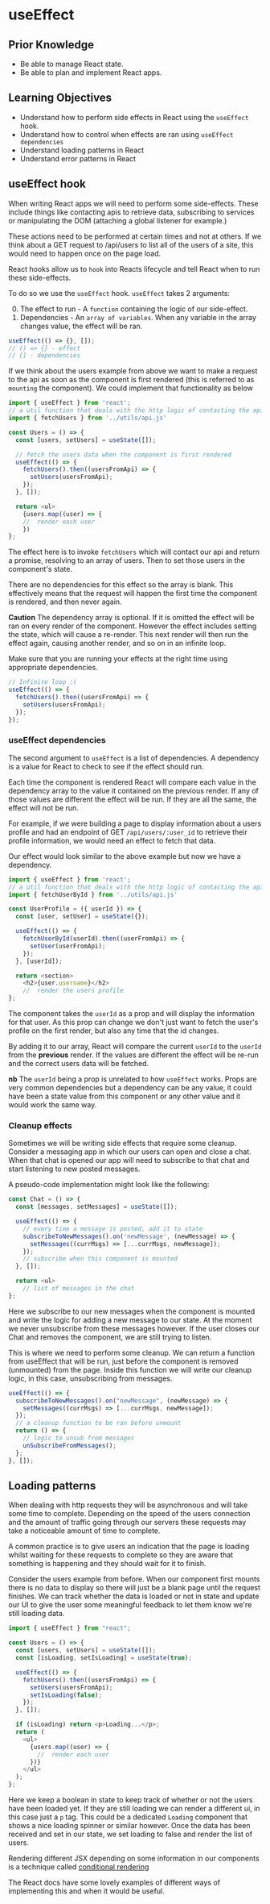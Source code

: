 # useEffect

## Prior Knowledge

- Be able to manage React state.
- Be able to plan and implement React apps.

## Learning Objectives

- Understand how to perform side effects in React using the `useEffect` hook.
- Understand how to control when effects are ran using `useEffect dependencies`
- Understand loading patterns in React
- Understand error patterns in React

## useEffect hook

When writing React apps we will need to perform some side-effects. These include things like contacting apis to retrieve data, subscribing to services or manipulating the DOM (attaching a global listener for example.)

These actions need to be performed at certain times and not at others. If we think about a GET request to /api/users to list all of the users of a site, this would need to happen once on the page load.

React hooks allow us to `hook` into Reacts lifecycle and tell React when to run these side-effects.

To do so we use the `useEffect` hook. `useEffect` takes 2 arguments:

0. The effect to run - A `function` containing the logic of our side-effect.
1. Dependencies - An `array of variables`. When any variable in the array changes value, the effect will be ran.

```js
useEffect(() => {}, []);
// () => {} - effect
// [] - dependencies
```

If we think about the users example from above we want to make a request to the api as soon as the component is first rendered (this is referred to as `mounting` the component). We could implement that functionality as below

```js
import { useEffect } from 'react';
// a util function that deals with the http logic of contacting the api
import { fetchUsers } from '../utils/api.js'

const Users = () => {
  const [users, setUsers] = useState([]);

  // fetch the users data when the component is first rendered
  useEffect(() => {
    fetchUsers().then((usersFromApi) => {
      setUsers(usersFromApi);
    });
  }, []);

  return <ul>
    {users.map((user) => {
    //  render each user
    })
};
```

The effect here is to invoke `fetchUsers` which will contact our api and return a promise, resolving to an array of users. Then to set those users in the component's state.

There are no dependencies for this effect so the array is blank. This effectively means that the request will happen the first time the component is rendered, and then never again.

**Caution** The dependency array is optional. If it is omitted the effect will be ran on every render of the component. However the effect includes setting the state, which will cause a re-render. This next render will then run the effect again, causing another render, and so on in an infinite loop.

Make sure that you are running your effects at the right time using appropriate dependencies.

```js
// Infinite loop :(
useEffect(() => {
  fetchUsers().then((usersFromApi) => {
    setUsers(usersFromApi);
  });
});
```

### useEffect dependencies

The second argument to `useEffect` is a list of dependencies. A dependency is a value for React to check to see if the effect should run.

Each time the component is rendered React will compare each value in the dependency array to the value it contained on the previous render. If any of those values are different the effect will be run. If they are all the same, the effect will not be run.

For example, if we were building a page to display information about a users profile and had an endpoint of GET `/api/users/:user_id` to retrieve their profile information, we would need an effect to fetch that data.

Our effect would look similar to the above example but now we have a dependency.

```js
import { useEffect } from 'react';
// a util function that deals with the http logic of contacting the api
import { fetchUserById } from '../utils/api.js'

const UserProfile = ({ userId }) => {
  const [user, setUser] = useState({});

  useEffect(() => {
    fetchUserById(userId).then((userFromApi) => {
      setUser(userFromApi);
    });
  }, [userId]);

  return <section>
    <h2>{user.username}</h2>
    //  render the users profile
};
```

The component takes the `userId` as a prop and will display the information for that user. As this prop can change we don't just want to fetch the user's profile on the first render, but also any time that the id changes.

By adding it to our array, React will compare the current `userId` to the `userId` from the **previous** render. If the values are different the effect will be re-run and the correct users data will be fetched.

**nb** The `userId` being a prop is unrelated to how `useEffect` works. Props are very common dependencies but a dependency can be any value, it could have been a state value from this component or any other value and it would work the same way.

### Cleanup effects

Sometimes we will be writing side effects that require some cleanup. Consider a messaging app in which our users can open and close a chat. When that chat is opened our app will need to subscribe to that chat and start listening to new posted messages.

A pseudo-code implementation might look like the following:

```js
const Chat = () => {
  const [messages, setMessages] = useState([]);

  useEffect(() => {
    // every time a message is posted, add it to state
    subscribeToNewMessages().on('newMessage', (newMessage) => {
      setMessages((currMsgs) => [...currMsgs, newMessage]);
    });
    // subscribe when this component is mounted
  }, []);

  return <ul>
    // list of messages in the chat
};
```

Here we subscribe to our new messages when the component is mounted and write the logic for adding a new message to our state. At the moment we never unsubscribe from these messages however. If the user closes our Chat and removes the component, we are still trying to listen.

This is where we need to perform some cleanup. We can return a function from useEffect that will be run, just before the component is removed (unmounted) from the page. Inside this function we will write our cleanup logic, in this case, unsubscribing from messages.

```js
useEffect(() => {
  subscribeToNewMessages().on("newMessage", (newMessage) => {
    setMessages((currMsgs) => [...currMsgs, newMessage]);
  });
  // a cleanup function to be ran before unmount
  return () => {
    // logic to unsub from messages
    unSubscribeFromMessages();
  };
}, []);
```

## Loading patterns

When dealing with http requests they will be asynchronous and will take some time to complete. Depending on the speed of the users connection and the amount of traffic going through our servers these requests may take a noticeable amount of time to complete.

A common practice is to give users an indication that the page is loading whilst waiting for these requests to complete so they are aware that something is happening and they should wait for it to finish.

Consider the users example from before. When our component first mounts there is no data to display so there will just be a blank page until the request finishes. We can track whether the data is loaded or not in state and update our UI to give the user some meaningful feedback to let them know we're still loading data.

```js
import { useEffect } from "react";

const Users = () => {
  const [users, setUsers] = useState([]);
  const [isLoading, setIsLoading] = useState(true);

  useEffect(() => {
    fetchUsers().then((usersFromApi) => {
      setUsers(usersFromApi);
      setIsLoading(false);
    });
  }, []);

  if (isLoading) return <p>Loading...</p>;
  return (
    <ul>
      {users.map((user) => {
        //  render each user
      })}
    </ul>
  );
};
```

Here we keep a boolean in state to keep track of whether or not the users have been loaded yet. If they are still loading we can render a different ui, in this case just a `p` tag. This could be a dedicated `Loading` component that shows a nice loading spinner or similar however. Once the data has been received and set in our state, we set loading to false and render the list of users.

Rendering different JSX depending on some information in our components is a technique called [conditional rendering](https://reactjs.org/docs/conditional-rendering.html)

The React docs have some lovely examples of different ways of implementing this and when it would be useful.
